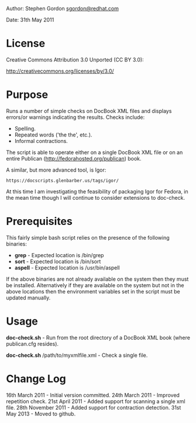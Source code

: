 Author: Stephen Gordon <sgordon@redhat.com>

Date: 31th May 2011

License
=======

Creative Commons Attribution 3.0 Unported (CC BY 3.0):

http://creativecommons.org/licenses/by/3.0/

Purpose
=======

Runs a number of simple checks on DocBook XML files and displays errors/or
warnings indicating the results. Checks include:

* Spelling.
* Repeated words ('the the', etc.).
* Informal contractions.

The script is able to operate either on a single DocBook XML file or on
an entire Publican (http://fedorahosted.org/publican) book.

A similar, but more advanced tool, is Igor:

    https://docscripts.glenbarber.us/tags/igor/

At this time I am investigating the feasibility of packaging Igor for Fedora,
in the mean time though I will continue to consider extensions to doc-check.

Prerequisites
=============

This fairly simple bash script relies on the presence of the following binaries:

* **grep**	- Expected location is /bin/grep
* **sort**	- Expected location is /bin/sort
* **aspell**  - Expected location is /usr/bin/aspell

If the above binaries are not already available on the system then they must be
installed. Alternatively if they are available on the system but not in the
above locations then the environment variables set in the script must be
updated manually.

Usage
=====

**doc-check.sh** - Run from the root directory of a DocBook XML book (where
publican.cfg resides).

**doc-check.sh** /path/to/myxmlfile.xml - Check a single file.

Change Log
==========

16th March 2011    - Initial version committed.
24th March 2011	   - Improved repetition check.
21st April 2011    - Added support for scanning a single xml file.
28th November 2011 - Added support for contraction detection.
31st May 2013      - Moved to github.
